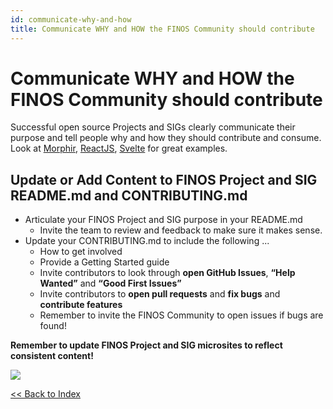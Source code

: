 ```yaml
---
id: communicate-why-and-how
title: Communicate WHY and HOW the FINOS Community should contribute
---
```


# Communicate WHY and HOW the FINOS Community should contribute

Successful open source Projects and SIGs clearly communicate their purpose and tell people why and how they should contribute and consume. Look at [Morphir](https://github.com/finos/morphir), [ReactJS](https://github.com/facebook/react), [Svelte](https://github.com/sveltejs/svelte) for great examples.

## Update or Add Content to FINOS Project and SIG README.md and CONTRIBUTING.md

- Articulate your FINOS Project and SIG purpose in your README.md
  - Invite the team to review and feedback to make sure it makes sense.
- Update your CONTRIBUTING.md to include the following ...
  - How to get involved
  - Provide a Getting Started guide
  - Invite contributors to look through **open GitHub Issues**, **“Help Wanted”** and **“Good First Issues”**
  - Invite contributors to **open pull requests** and **fix bugs** and **contribute features**
  - Remember to invite the FINOS Community to open issues if bugs are found!

**Remember to update FINOS Project and SIG microsites to reflect consistent content!**

<img src="https://github.com/finos/community/blob/master/website/static/growing-your-project-community/why-how.png?raw=true"></img>

[<< Back to Index](README.md)
